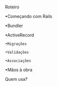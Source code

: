 Roteiro

•Começando com Rails

•Bundler

•ActiveRecord

    •Migrações

    •Validações

    •Associações

•Mãos à obra

Quem usa?

